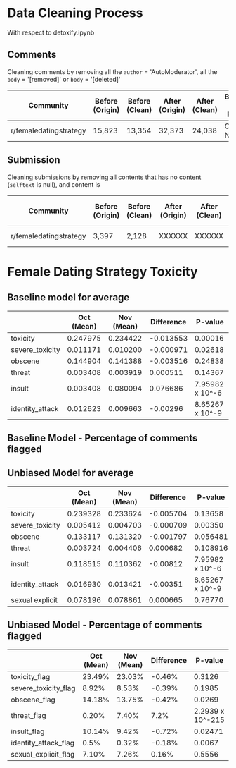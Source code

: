 # Data Cleaning Process
With respect to detoxify.ipynb

## Comments
Cleaning comments by removing all the `author` = 'AutoModerator', all the `body` = '[removed]' or `body` = '[deleted]'

| Community   | Before (Origin) | Before (Clean) | After (Origin) | After (Clean) | Before-After Period|
|-------------|-----------------|----------------|----------------|---------------|--------------------|
| r/femaledatingstrategy| 15,823 | 13,354        | 32,373         | 24,038        |  Oct-Nov           |

## Submission
Cleaning submissions by removing all contents that has no content (`selftext` is null), and content is 

| Community   | Before (Origin) | Before (Clean) | After (Origin) | After (Clean) | Before-After Period|
|-------------|-----------------|----------------|----------------|---------------|--------------------|
| r/femaledatingstrategy| 3,397 | 2,128          | XXXXXX        | XXXXXX       |  Oct-Nov           |

# Female Dating Strategy Toxicity

## Baseline model for average

|                           |     Oct   (Mean)    |     Nov   (Mean)    |     Difference    |     P-value            |
|---------------------------|---------------------|---------------------|-------------------|------------------------|
|     toxicity              |     0.247975        |     0.234422        |     -0.013553     |     0.00016            |
|     severe_toxicity       |     0.011171        |     0.010200        |     -0.000971     |     0.02618            |
|     obscene               |     0.144904        |     0.141388        |     -0.003516     |     0.24838            |
|     threat                |     0.003408        |     0.003919        |     0.000511      |     0.14367            |
|     insult                |     0.003408        |     0.080094        |     0.076686      |     7.95982 x 10^-6    |
|     identity_attack       |     0.012623        |     0.009663        |     -0.00296      |     8.65267 x 10^-9    |

## Baseline Model - Percentage of comments flagged


## Unbiased Model for average
|                           |     Oct   (Mean)    |     Nov   (Mean)    |     Difference    |     P-value     |
|---------------------------|---------------------|---------------------|-------------------|-----------------|
|     toxicity              | 0.239328            | 0.233624            | -0.005704         | 0.13658         |
|     severe_toxicity       | 0.005412            | 0.004703            | -0.000709         | 0.00350         |
|     obscene               | 0.133117            | 0.131320            | -0.001797         | 0.056481        |
|     threat                | 0.003724            | 0.004406            | 0.000682          | 0.108916        |
|     insult                | 0.118515            | 0.110362            | -0.00812          | 7.95982 x 10^-6 |
|     identity_attack       | 0.016930            | 0.013421            | -0.00351          | 8.65267 x 10^-9 |
| sexual explicit           | 0.078196            | 0.078861            | 0.000665          | 0.76770         |


## Unbiased Model - Percentage of comments flagged

|                        |     Oct   (Mean)    |     Nov   (Mean)    |     Difference    |     P-value      |
|------------------------|---------------------|---------------------|-------------------|------------------|
| toxicity_flag          | 23.49%              | 23.03%              | -0.46%            | 0.3126           |
| severe_toxicity_flag   | 8.92%               | 8.53%               | -0.39%            | 0.1985           |
| obscene_flag           | 14.18%              | 13.75%              | -0.42%            | 0.0269           |
| threat_flag            | 0.20%               | 7.40%               | 7.2%              | 2.2939 x 10^-215 |
| insult_flag            | 10.14%              | 9.42%               | -0.72%            | 0.02471          |
| identity_attack_flag   | 0.5%                | 0.32%               | -0.18%            | 0.0067           |
| sexual_explicit_flag   | 7.10%               | 7.26%               | 0.16%             | 0.5556           |